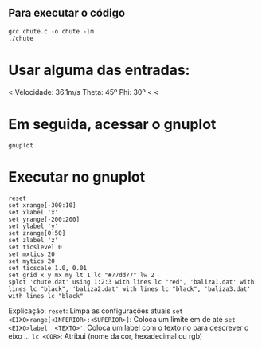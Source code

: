 
## Para executar o código
```
gcc chute.c -o chute -lm
./chute
```
# Usar alguma das entradas:
< Velocidade: 36.1m/s Theta: 45º Phi: 30º 
< 
<
# Em seguida, acessar o gnuplot
```
gnuplot
```
# Executar no gnuplot
```
reset
set xrange[-300:10]
set xlabel 'x'
set yrange[-200:200]
set ylabel 'y'
set zrange[0:50]
set zlabel 'z'
set ticslevel 0
set mxtics 20           
set mytics 20           
set ticscale 1.0, 0.01  
set grid x y mx my lt 1 lc "#77dd77" lw 2
splot 'chute.dat' using 1:2:3 with lines lc "red", 'baliza1.dat' with lines lc "black", 'baliza2.dat' with lines lc "black", 'baliza3.dat' with lines lc "black"
```

Explicação: 
`reset`: Limpa as configurações atuais
`set <EIXO>range[<INFERIOR>:<SUPERIOR>]`: Coloca um limite em <EIXO> de <INFERIOR> até <SUPERIOR>
`set <EIXO>label '<TEXTO>'`: Coloca um label com o texto <TEXTO> no <EIXO> para descrever o eixo
...
`lc <COR>`: Atribui <COR> (nome da cor, hexadecimal ou rgb)